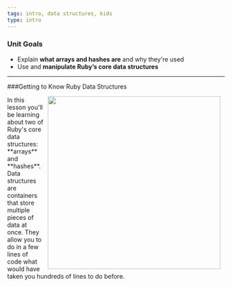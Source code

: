 ```yaml
---
tags: intro, data structures, kids
type: intro
---
```

### Unit Goals
* Explain **what arrays and hashes are** and why they're used
* Use and **manipulate Ruby’s core data structures**

---
###Getting to Know Ruby Data Structures

<img src="https://s3.amazonaws.com/after-school-assets/ruby.png" width="400px" align="right" hspace="10"> 
In this lesson you'll be learning about two of Ruby's core data structures: **arrays** and **hashes**. Data structures are containers that store multiple pieces of data at once. They allow you to do in a few lines of code what would have taken you hundreds of lines to do before.
